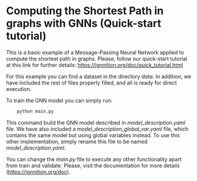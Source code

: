 # Computing the Shortest Path in graphs with GNNs (Quick-start tutorial)

This is a basic example of a Message-Passing Neural Network applied to compute the shortest path in graphs. Please, follow our quick-start tutorial at this link for further details:
https://ignnition.org/doc/quick_tutorial.html

For this example you can find a dataset in the directory *data*. In addition, we have included the rest of files properly filled, and all is ready for direct execution.

To train the GNN model you can simply run:

```python
    python main.py
```

This command build the GNN model described in *model_description.yaml* file. We have also included a *model_description_global_var.yaml* file, which contains the same model but using global variables instead. To use this other implementation, simply rename this file to be named *model_description.yaml*.

You can change the *main.py* file to execute any other functionality apart from train and validate. Please, visit the documentation for more details (https://ignnition.org/doc).




